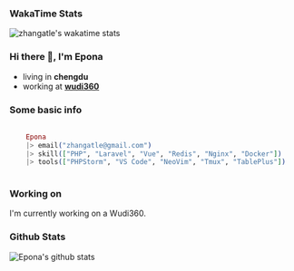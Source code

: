 ### WakaTime Stats
![zhangatle's wakatime stats](https://wakatime.com/share/@1e035f6c-b973-4d36-9fc3-ee02d4318897/bdea51ac-50a3-46d8-adf5-93804253badf.svg)

### Hi there 👋, I'm Epona

- living in **chengdu**
- working at [**wudi360**](https://wudiads.com)

### Some basic info

```elixir
	
	Epona
	|> email("zhangatle@gmail.com")
	|> skill(["PHP", "Laravel", "Vue", "Redis", "Nginx", "Docker"])
	|> tools(["PHPStorm", "VS Code", "NeoVim", "Tmux", "TablePlus"])
	
```

### Working on

I'm currently working on a Wudi360.

### Github Stats

![Epona's github stats](https://github-readme-stats.vercel.app/api?username=zhangatle&show_icons=true)

<!--
**zhangatle/zhangatle** is a ✨ _special_ ✨ repository because its `README.md` (this file) appears on your GitHub profile.

Here are some ideas to get you started:

- 🔭 I’m currently working on ...
- 🌱 I’m currently learning ...
- 👯 I’m looking to collaborate on ...
- 🤔 I’m looking for help with ...
- 💬 Ask me about ...
- 📫 How to reach me: ...
- 😄 Pronouns: ...
- ⚡ Fun fact: ...
-->
